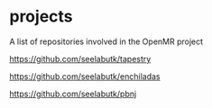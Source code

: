 # projects
A list of repositories involved in the OpenMR project

https://github.com/seelabutk/tapestry

https://github.com/seelabutk/enchiladas

https://github.com/seelabutk/pbnj
